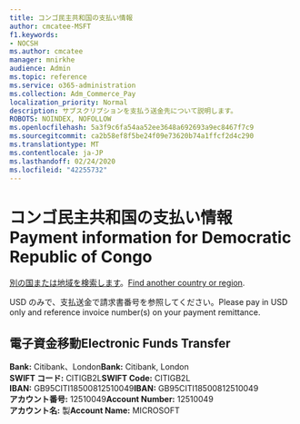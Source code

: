```yaml
---
title: コンゴ民主共和国の支払い情報
author: cmcatee-MSFT
f1.keywords:
- NOCSH
ms.author: cmcatee
manager: mnirkhe
audience: Admin
ms.topic: reference
ms.service: o365-administration
ms.collection: Adm_Commerce_Pay
localization_priority: Normal
description: サブスクリプションを支払う送金先について説明します。
ROBOTS: NOINDEX, NOFOLLOW
ms.openlocfilehash: 5a3f9c6fa54aa52ee3648a692693a9ec8467f7c9
ms.sourcegitcommit: ca2b58ef8f5be24f09e73620b74a1ffcf2d4c290
ms.translationtype: MT
ms.contentlocale: ja-JP
ms.lasthandoff: 02/24/2020
ms.locfileid: "42255732"
---
```

# <a name="payment-information-for-democratic-republic-of-congo"></a><span data-ttu-id="72218-103">コンゴ民主共和国の支払い情報</span><span class="sxs-lookup"><span data-stu-id="72218-103">Payment information for Democratic Republic of Congo</span></span>

<span data-ttu-id="72218-104">[別の国または地域を検索します](../billing-and-payments/pay-for-your-subscription.md)。</span><span class="sxs-lookup"><span data-stu-id="72218-104">[Find another country or region](../billing-and-payments/pay-for-your-subscription.md).</span></span> 

<span data-ttu-id="72218-105">USD のみで、支払送金で請求書番号を参照してください。</span><span class="sxs-lookup"><span data-stu-id="72218-105">Please pay in USD only and reference invoice number(s) on your payment remittance.</span></span>

## <a name="electronic-funds-transfer"></a><span data-ttu-id="72218-106">電子資金移動</span><span class="sxs-lookup"><span data-stu-id="72218-106">Electronic Funds Transfer</span></span>

<span data-ttu-id="72218-107">**Bank:** Citibank、London</span><span class="sxs-lookup"><span data-stu-id="72218-107">**Bank:** Citibank, London</span></span>  
<span data-ttu-id="72218-108">**SWIFT コード:** CITIGB2L</span><span class="sxs-lookup"><span data-stu-id="72218-108">**SWIFT Code:** CITIGB2L</span></span>  
<span data-ttu-id="72218-109">**IBAN:** GB95CITI18500812510049</span><span class="sxs-lookup"><span data-stu-id="72218-109">**IBAN:** GB95CITI18500812510049</span></span>  
<span data-ttu-id="72218-110">**アカウント番号:** 12510049</span><span class="sxs-lookup"><span data-stu-id="72218-110">**Account Number:** 12510049</span></span>  
<span data-ttu-id="72218-111">**アカウント名:** 製</span><span class="sxs-lookup"><span data-stu-id="72218-111">**Account Name:** MICROSOFT</span></span>  